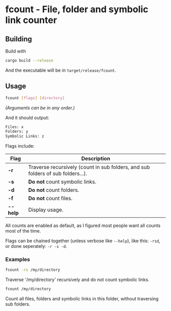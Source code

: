 # fcount - File, folder and symbolic link counter

## Building

Build with
```bash
cargo build --release
```
And the executable will be in `target/release/fcount`.

## Usage

```bash
fcount [flags] [directory]
```

*(Arguments can be in any order.)*

And it should output:
```bash
Files: x
Folders: y
Symbolic Links: z
```

Flags include:

Flag | Description
--- | ---
**-r** | Traverse recursively (count in sub folders, and sub folders of sub folders...).
**-s** | **Do not** count symbolic links.
**-d** | **Do not** count folders.
**-f** | **Do not** count files.
**--help** | Display usage.

All counts are enabled as default, as I figured most people want all counts most of the time.

Flags can be chained together (unless verbose like `--help`), like this: `-rsd`, or done seperately: `-r -s -d`.

### Examples
```bash
fcount -rs /my/directory
```
Traverse '/my/directory' recursively and do not count symbolic links.

```bash
fcount /my/directory
```
Count all files, folders and symbolic links in this folder, without traversing sub folders.
